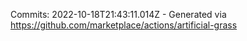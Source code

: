 Commits: 2022-10-18T21:43:11.014Z - Generated via https://github.com/marketplace/actions/artificial-grass
<br>

